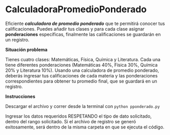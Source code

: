 # CalculadoraPromedioPonderado
Eficiente ***calculadora de promedio ponderado*** que te permitirá conocer tus calificaciones. Puedes añadir tus clases y para cada clase asignar **ponderaciones** específicas, finalmente las calificaciones se guardarán en un registro.

**Situación problema**

Tienes cuatro clases: Matemáticas, Física, Química y Literatura. Cada una tiene diferentes ponderaciones (Matemáticas 40%, Física 30%, Química 20% y Literatura 10%). Usando una calculadora de promedio ponderado, deberás ingresar tus calificaciones de cada materia y las ponderaciones correspondientes para obtener tu promedio final, que se guardará en un registro.

**Instrucciones**

Descargar el archivo y correr desde la terminal con 
`python pponderado.py`

Ingresar los datos requeridos RESPETANDO el tipo de dato solicitado, dentro del rango solicitado. Si el archivo de registro se generó exitosamente, será dentro de la misma carpeta en que se ejecuta el código. 
